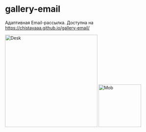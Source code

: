 # gallery-email

Адаптивная Email-рассылка. Доступна на https://chistayaaa.github.io/gallery-email/ 
<p aligh="center">
  <img width="301" alt="Desk" src="https://user-images.githubusercontent.com/102303935/194359386-2d88bd74-b0a3-49c2-96b2-39cab2fcf08a.png">
<img width="139" alt="Mob" src="https://user-images.githubusercontent.com/102303935/194359389-8646febd-9c92-47fa-9ebd-64c07dfb8dce.png">
</p>
